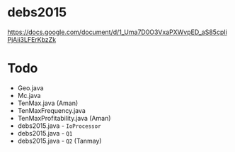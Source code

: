 # debs2015
https://docs.google.com/document/d/1_Uma7D0O3VxaPXWvpED_aS85cpIiPjAii3LFErKbzZk

# Todo
* Geo.java
* Mc.java
* TenMax.java (Aman)
* TenMaxFrequency.java
* TenMaxProfitability.java (Aman)
* debs2015.java - `IoProcessor`
* debs2015.java - `Q1`
* debs2015.java - `Q2` (Tanmay)
